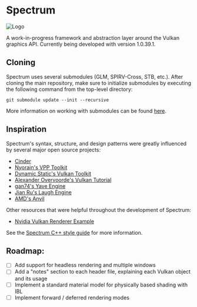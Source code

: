# Spectrum

![Logo](https://github.com/mwalczyk/VulkanToolkit/blob/master/logo.png)

A work-in-progress framework and abstraction layer around the Vulkan graphics API. Currently being developed with version 1.0.39.1.

## Cloning

Spectrum uses several submodules (GLM, SPIRV-Cross, STB, etc.). After cloning the main
repository, make sure to initialize submodules by executing the following command from the top-level
directory:

`git submodule update --init --recursive`

More information on working with submodules can be found [here](https://github.com/blog/2104-working-with-submodules).

## Inspiration

Spectrum's syntax, structure, and design patterns were greatly influenced by several major
open source projects:

- [Cinder](https://github.com/cinder/Cinder)
- [Nyorain's VPP Toolkit](https://github.com/nyorain/vpp)
- [Dynamic Static's Vulkan Toolkit](https://github.com/DynamicStatic/Dynamic_Static_Graphics)
- [Alexander Overvoorde's Vulkan Tutorial](https://vulkan-tutorial.com/)
- [gan74's Yave Engine](https://github.com/gan74/Yave)
- [Jian Ru's Laugh Engine](https://github.com/jian-ru/laugh_engine)
- [AMD's Anvil](https://github.com/GPUOpen-LibrariesAndSDKs/Anvil)

Other resources that were helpful throughout the development of Spectrum:

- [Nvidia Vulkan Renderer Example](https://github.com/nvpro-samples/gl_vk_chopper)

See the [Spectrum C++ style guide](https://github.com/mwalczyk/spectrum_cpp_style) for more information.

## Roadmap:

- [ ] Add support for headless rendering and multiple windows
- [ ] Add a "notes" section to each header file, explaining each Vulkan object and its usage
- [ ] Implement a standard material model for physically based shading with IBL
- [ ] Implement forward / deferred rendering modes
